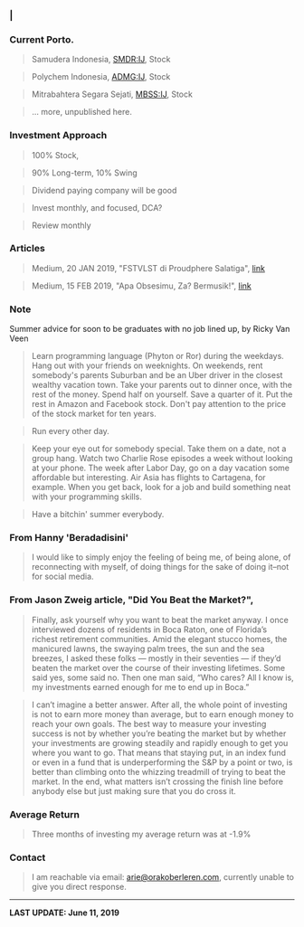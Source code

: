 ### |

### Current Porto.

>Samudera Indonesia, [SMDR:IJ](https://www.bloomberg.com/quote/SMDR:IJ), Stock

>Polychem Indonesia, [ADMG:IJ](https://www.bloomberg.com/quote/ADMG:IJ), Stock

>Mitrabahtera Segara Sejati, [MBSS:IJ](https://www.bloomberg.com/quote/MBSS:IJ), Stock

>... more, unpublished here.

### Investment Approach

>100% Stock,

>90% Long-term, 10% Swing

>Dividend paying company will be good

>Invest monthly, and focused, DCA?

>Review monthly

### Articles

>Medium, 20 JAN 2019, "FSTVLST di Proudphere Salatiga", [link](https://medium.com/@orakoberleren/fstvlst-di-proudphere-salatiga-78256295d60c)

>Medium, 15 FEB 2019, "Apa Obsesimu, Za? Bermusik!", [link](https://medium.com/@orakoberleren/apa-obsesimu-za-bermusik-e42c997f77f9)

### Note
Summer advice for soon to be graduates with no job lined up, by Ricky Van Veen
>Learn programming language (Phyton or Ror) during the weekdays. Hang out with your friends on weeknights. On weekends, rent somebody's parents Suburban and be an Uber driver in the closest wealthy vacation town. Take your parents out to dinner once, with the rest of the money. Spend half on yourself. Save a quarter of it. Put the rest in Amazon and Facebook stock. Don't pay attention to the price of the stock market for ten years.

>Run every other day.

>Keep your eye out for somebody special. Take them on a date, not a group hang. Watch two Charlie Rose episodes a week without looking at your phone. The week after Labor Day, go on a day vacation some affordable but interesting. Air Asia has flights to Cartagena, for example. When you get back, look for a job and build something neat with your programming skills.

>Have a bitchin' summer everybody.

### From Hanny 'Beradadisini'

>I would like to simply enjoy the feeling of being me, of being alone, of reconnecting with myself, of doing things for the sake of doing it–not for social media.

### From Jason Zweig article, "Did You Beat the Market?",

>Finally, ask yourself why you want to beat the market anyway. I once interviewed dozens of residents in Boca Raton, one of Florida’s richest retirement communities. Amid the elegant stucco homes, the manicured lawns, the swaying palm trees, the sun and the sea breezes, I asked these folks — mostly in their seventies — if they’d beaten the market over the course of their investing lifetimes. Some said yes, some said no. Then one man said, “Who cares? All I know is, my investments earned enough for me to end up in Boca.”

>I can’t imagine a better answer. After all, the whole point of investing is not to earn more money than average, but to earn enough money to reach your own goals. The best way to measure your investing success is not by whether you’re beating the market but by whether your investments are growing steadily and rapidly enough to get you where you want to go. That means that staying put, in an index fund or even in a fund that is underperforming the S&P by a point or two, is better than climbing onto the whizzing treadmill of trying to beat the market. In the end, what matters isn’t crossing the finish line before anybody else but just making sure that you do cross it.

### Average Return

>Three months of investing my average return was at -1.9%

### Contact

>I am reachable via email: [arie@orakoberleren.com](mailto:arie@orakoberleren.com), currently unable to give you direct response.

---

**LAST UPDATE: June 11, 2019**




